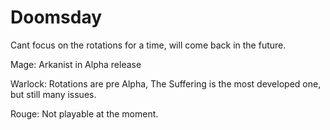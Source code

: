 # Doomsday

Cant focus on the rotations for a time, will come back in the future.

Mage:
Arkanist in Alpha release

Warlock:
Rotations are pre Alpha, The Suffering is the most developed one, but still many issues.

Rouge:
Not playable at the moment.
